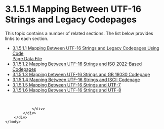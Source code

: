 <html dir="LTR" xmlns:mshelp="http://msdn.microsoft.com/mshelp" xmlns:ddue="http://ddue.schemas.microsoft.com/authoring/2003/5" xmlns:xlink="http://www.w3.org/1999/xlink" xmlns:tool="http://www.microsoft.com/tooltip">
    <head>
        <meta http-equiv="Content-Type" content="text/html; CHARSET=utf-8"></meta>
        <meta name="save" content="history"></meta>
        <title>3.1.5.1 Mapping Between UTF-16 Strings and Legacy Codepages</title>
        <xml>
            <mshelp:toctitle title="3.1.5.1 Mapping Between UTF-16 Strings and Legacy Codepages"></mshelp:toctitle>
            <mshelp:rltitle title="[MS-UCODEREF]: Mapping Between UTF-16 Strings and Legacy Codepages"></mshelp:rltitle>
            <mshelp:keyword index="A" term="fd03b127-61d3-4bd3-b6a3-d50c34074ff4"></mshelp:keyword>
            <mshelp:attr name="DCSext.ContentType" value="open specification"></mshelp:attr>
            <mshelp:attr name="AssetID" value="fd03b127-61d3-4bd3-b6a3-d50c34074ff4"></mshelp:attr>
            <mshelp:attr name="TopicType" value="kbRef"></mshelp:attr>
            <mshelp:attr name="DCSext.Title" value="[MS-UCODEREF]: Mapping Between UTF-16 Strings and Legacy Codepages" />
        </xml>
    </head>
    <body>
        <div id="header">
            <h1 class="heading">3.1.5.1 Mapping Between UTF-16 Strings and Legacy Codepages</h1>
        </div>
        <div id="mainSection">
            <div id="mainBody">
                <div id="allHistory" class="saveHistory"></div>
                <div id="sectionSection0" class="section" name="collapseableSection">
                    <p>This topic contains a number of related sections. The list below provides links to each section.<br /></p><ul><li><span><a href="8334914a-f538-49e9-9e96-2e3db28fc72a.html">3.1.5.1.1 Mapping Between UTF-16 Strings and Legacy Codepages Using Code<br />Page Data File</a></span></li><li><span><a href="11eb7053-fdda-4010-b03f-a4c8f7ed1dea.html">3.1.5.1.2 Mapping Between UTF-16 Strings and ISO 2022-Based Codepages</a></span></li><li><span><a href="c6e5525d-7b9f-4b04-991a-60a4c2ad1fb9.html">3.1.5.1.3 Mapping between UTF-16 Strings and GB 18030 Codepage</a></span></li><li><span><a href="638eb197-dac0-49b2-a234-dd0b9f99ce57.html">3.1.5.1.4 Mapping Between UTF-16 Strings and ISCII Codepage</a></span></li><li><span><a href="83e0c5ad-1c38-425c-a1d6-86688221e366.html">3.1.5.1.5 Mapping Between UTF-16 Strings and UTF-7</a></span></li><li><span><a href="9c598542-f2f6-4fd0-b187-3baf64372a25.html">3.1.5.1.6 Mapping Between UTF-16 Strings and UTF-8</a></span></li></ul><p><br /></p>


                </div>
            </div>
        </div>
    </body>
</html>